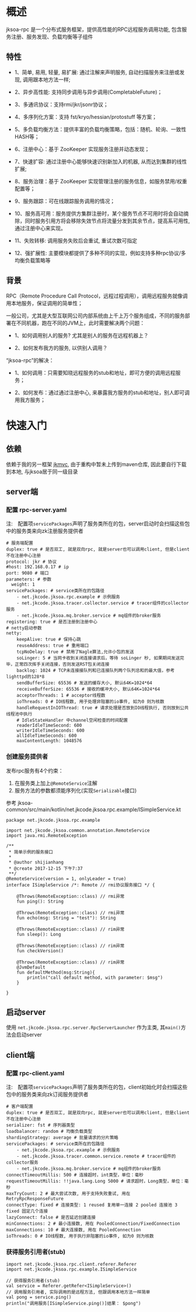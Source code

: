 # 概述
jksoa-rpc 是一个分布式服务框架，提供高性能的RPC远程服务调用功能, 包含服务注册、服务发现、负载均衡等子组件

## 特性

- 1、简单, 易用, 轻量, 易扩展: 通过注解来声明服务, 自动扫描服务来注册或发现, 调用跟本地方法一样;

- 2、异步高性能: 支持同步调用与异步调用(CompletableFuture)；

- 3、多通讯协议：支持rmi/jkr/jsonr协议；

- 4、多序列化方案：支持 fst/kryo/hessian/protostuff  等方案；

- 5、多负载均衡方法：提供丰富的负载均衡策略，包括：随机、轮询、一致性HASH等；

- 6、注册中心：基于 ZooKeeper 实现服务注册并动态发现；

- 7、快速扩容: 通过注册中心能够快速识别新加入的机器, 从而达到集群的线性扩展;

- 8、服务治理：基于 ZooKeeper 实现管理注册的服务信息，如服务禁用/权重配置等；

- 9、服务跟踪：可在线跟踪服务调用的情况；

- 10、服务高可用：服务提供方集群注册时，某个服务节点不可用时将会自动摘除，同时服务引用方将会移除失效节点将流量分发到其余节点，提高系可用性, 通过注册中心来实现。

- 11、失败转移: 调用服务失败后会重试, 重试次数可指定

- 12、强扩展性: 主要模块都提供了多种不同的实现，例如支持多种rpc协议/多均衡负载策略等

## 背景

RPC（Remote Procedure Call Protocol，远程过程调用），调用远程服务就像调用本地服务，保证调用的简单性；

一般公司，尤其是大型互联网公司内部系统由上千上万个服务组成，不同的服务部署在不同机器，跑在不同的JVM上，此时需要解决两个问题：

- 1、如何调用别人的服务? 尤其是别人的服务在远程机器上？

- 2、如何发布我方的服务, 以供别人调用？

“jksoa-rpc”的解决：

- 1、如何调用：只需要知晓远程服务的stub和地址，即可方便的调用远程服务；

- 2、如何发布：通过通过注册中心, 来暴露我方服务的stub和地址，别人即可调用我方服务；

# 快速入门

## 依赖

依赖于我的另一框架 [jkmvc](https://github.com/shigebeyond/jkmvc), 由于重构中暂未上传到maven仓库, 因此要自行下载到本地, 与jksoa居于同一级目录

## server端

### 配置 rpc-server.yaml

注:　配置项`servicePackages`声明了服务类所在的包，server启动时会扫描这些包中的服务类来向zk注册服务提供者

```
# 服务端配置
duplex: true # 是否双工, 就是双向rpc, 就是server也可以调用client, 但是client不在注册中心注册
protocol: jkr # 协议
#host: 192.168.0.17 # ip
port: 9080 # 端口
parameters: # 参数
  weight: 1
servicePackages: # service类所在的包路径
    - net.jkcode.jksoa.rpc.example # 示例服务
    - net.jkcode.jksoa.tracer.collector.service # tracer组件的collector服务
    - net.jkcode.jksoa.mq.broker.service # mq组件的broker服务
registering: true # 是否注册到注册中心
# netty启动参数
netty:
    keepAlive: true # 保持心跳
    reuseAddress: true # 重用端口
    tcpNoDelay: true # 禁用了Nagle算法,允许小包的发送
    soLinger: 5 # 当网卡收到关闭连接请求后，等待 soLinger 秒, 如果期间发送完毕，正常四次挥手关闭连接，否则发送RST包关闭连接
    backlog: 1024 # TCP未连接接队列和已连接队列两个队列总和的最大值，参考lighttpd的128*8
    sendBufferSize: 65536 # 发送的缓存大小, 默认64K=1024*64
    receiveBufferSize: 65536 # 接收的缓冲大小, 默认64K=1024*64
    acceptorThreads: 1 # acceptor线程数
    ioThreads: 0 # IO线程数, 用于处理非阻塞的io事件, 如为0 则为核数
    handleRequestInIOThread: true # 请求处理是否放到IO线程执行, 否则放到公共线程池中执行
    # IdleStateHandler 中channel空闲检查的时间配置
    readerIdleTimeSecond: 600
    writerIdleTimeSeconds: 600
    allIdleTimeSeconds: 600
    maxContentLength: 1048576
```

### 创建服务提供者

发布rpc服务有4个约束：

1. 在服务类上加上`@RemoteService`注解
2. 服务方法的参数都须能序列化(实现`Serializable`接口)

参考 jksoa-common/src/main/kotlin/net.jkcode.jksoa.rpc.example/ISimpleService.kt

```
package net.jkcode.jksoa.rpc.example

import net.jkcode.jksoa.common.annotation.RemoteService
import java.rmi.RemoteException

/**
 * 简单示例的服务接口
 *
 * @author shijianhang
 * @create 2017-12-15 下午7:37
 **/
@RemoteService(version = 1, onlyLeader = true)
interface ISimpleService /*: Remote // rmi协议服务接口 */ {

    @Throws(RemoteException::class) // rmi异常
    fun ping(): String

    @Throws(RemoteException::class) // rmi异常
    fun echo(msg: String = "test"): String

    @Throws(RemoteException::class) // rim异常
    fun sleep(): Long

    @Throws(RemoteException::class) // rim异常
    fun checkVersion()

    @Throws(RemoteException::class) // rim异常
    @JvmDefault
    fun defaultMethod(msg:String){
        println("call default method, with parameter: $msg")
    }

}
```

## 启动server

使用 `net.jkcode.jksoa.rpc.server.RpcServerLauncher` 作为主类, 其`main()`方法会启动server

## client端

### 配置 rpc-client.yaml

注:　配置项`servicePackages`声明了服务类所在的包，client初始化时会扫描这些包中的服务类来向zk订阅服务提供者

```
# 客户端配置
duplex: true # 是否双工, 就是双向rpc, 就是server也可以调用client, 但是client不在注册中心注册
serializer: fst # 序列器类型
loadbalancer: random # 均衡负载类型
shardingStrategy: average # 批量请求的分片策略
servicePackages: # service类所在的包路径
    - net.jkcode.jksoa.rpc.example # 示例服务
    - net.jkcode.jksoa.tracer.common.service.remote # tracer组件的collector服务
    - net.jkcode.jksoa.mq.broker.service # mq组件的broker服务
connectTimeoutMillis: 500 # 连接超时，int类型，单位：毫秒
requestTimeoutMillis: !!java.lang.Long 5000 # 请求超时，Long类型，单位：毫秒
maxTryCount: 2 # 最大尝试次数, 用于支持失败重试, 用在 RetryRpcResponseFuture
connectType: fixed # 连接类型: 1 reused 复用单一连接 2 pooled 连接池 3 fixed 固定几个连接
lazyConnect: false # 是否延迟创建连接
minConnections: 2 # 最小连接数, 用在 PooledConnection/FixedConnection
maxConnections: 10 # 最大连接数, 用在 PooledConnection
ioThreads: 0 # IO线程数, 用于执行非阻塞的io事件, 如为0 则为核数
```

### 获得服务引用者(stub)

```
import net.jkcode.jksoa.rpc.client.referer.Referer
import net.jkcode.jksoa.rpc.example.ISimpleService

// 获得服务引用者(stub)
val service = Referer.getRefer<ISimpleService>()
// 调用服务引用者, 实际调用的是远程方法, 但跟调用本地方法一样简单
val pong = service.ping()
println("调用服务[ISimpleService.ping()]结果： $pong")
```
